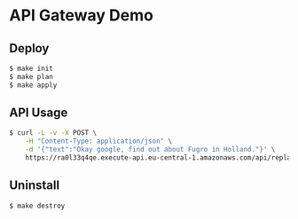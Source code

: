 # API Gateway Demo

## Deploy
```bash
$ make init
$ make plan
$ make apply
```

## API Usage
```bash
$ curl -L -v -X POST \
    -H "Content-Type: application/json" \
    -d '{"text":"Okay google, find out about Fugro in Holland."}' \
    https://ra0l33q4qe.execute-api.eu-central-1.amazonaws.com/api/replace/
```

## Uninstall
```bash
$ make destroy
```
